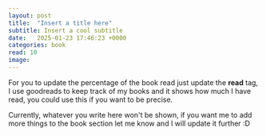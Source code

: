 ```yaml
---
layout: post
title:  "Insert a title here"
subtitle: Insert a cool subtitle
date:   2025-01-23 17:46:23 +0000
categories: book
read: 10
image: 
---
```


For you to update the percentage of the book read just update the **read** tag, I use goodreads to keep track of my books and it shows how much I have read, you could use this if you want to be precise.

Currently, whatever you write here won't be shown, if you want me to add more things to the book section let me know and I will update it further :D
